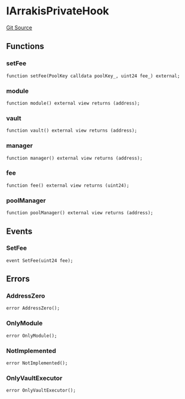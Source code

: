 # IArrakisPrivateHook
[Git Source](https://github.com/ArrakisFinance/arrakis-modular/blob/4485c572ded3a830c181fa38ceaac13efe8eb7f1/src/interfaces/IArrakisPrivateHook.sol)


## Functions
### setFee


```solidity
function setFee(PoolKey calldata poolKey_, uint24 fee_) external;
```

### module


```solidity
function module() external view returns (address);
```

### vault


```solidity
function vault() external view returns (address);
```

### manager


```solidity
function manager() external view returns (address);
```

### fee


```solidity
function fee() external view returns (uint24);
```

### poolManager


```solidity
function poolManager() external view returns (address);
```

## Events
### SetFee

```solidity
event SetFee(uint24 fee);
```

## Errors
### AddressZero

```solidity
error AddressZero();
```

### OnlyModule

```solidity
error OnlyModule();
```

### NotImplemented

```solidity
error NotImplemented();
```

### OnlyVaultExecutor

```solidity
error OnlyVaultExecutor();
```

